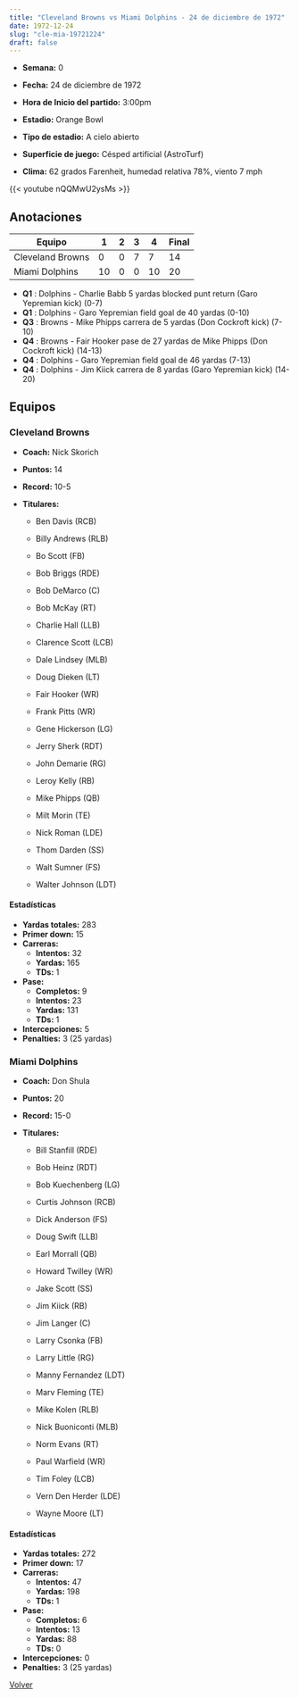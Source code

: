 ```yaml
---
title: "Cleveland Browns vs Miami Dolphins - 24 de diciembre de 1972"
date: 1972-12-24
slug: "cle-mia-19721224"
draft: false
---
```


* **Semana:** 0
* **Fecha:** 24 de diciembre de 1972

* **Hora de Inicio del partido:** 3:00pm
* **Estadio:** Orange Bowl
* **Tipo de estadio:** A cielo abierto
* **Superficie de juego:** Césped artificial (AstroTurf)
* **Clima:** 62 grados Farenheit, humedad relativa 78%, viento 7 mph


{{< youtube nQQMwU2ysMs >}}


## Anotaciones
| Equipo | 1 | 2 | 3 | 4 | Final |
|--------|---|---|---|---|-------|
| Cleveland Browns  | 0 | 0 | 7 | 7  | 14 |
| Miami Dolphins  | 10 | 0 | 0 | 10  | 20 |
* **Q1** : Dolphins - Charlie Babb 5 yardas blocked punt return (Garo Yepremian kick) (0-7)
* **Q1** : Dolphins - Garo Yepremian field goal de 40 yardas (0-10)
* **Q3** : Browns - Mike Phipps carrera de 5 yardas (Don Cockroft kick) (7-10)
* **Q4** : Browns - Fair Hooker pase de 27 yardas de Mike Phipps (Don Cockroft kick) (14-13)
* **Q4** : Dolphins - Garo Yepremian field goal de 46 yardas (7-13)
* **Q4** : Dolphins - Jim Kiick carrera de 8 yardas (Garo Yepremian kick) (14-20)


## Equipos


### Cleveland Browns
* **Coach:** Nick Skorich
* **Puntos:** 14
* **Record:** 10-5
* **Titulares:** 

  * Ben Davis (RCB) 

  * Billy Andrews (RLB) 

  * Bo Scott (FB) 

  * Bob Briggs (RDE) 

  * Bob DeMarco (C) 

  * Bob McKay (RT) 

  * Charlie Hall (LLB) 

  * Clarence Scott (LCB) 

  * Dale Lindsey (MLB) 

  * Doug Dieken (LT) 

  * Fair Hooker (WR) 

  * Frank Pitts (WR) 

  * Gene Hickerson (LG) 

  * Jerry Sherk (RDT) 

  * John Demarie (RG) 

  * Leroy Kelly (RB) 

  * Mike Phipps (QB) 

  * Milt Morin (TE) 

  * Nick Roman (LDE) 

  * Thom Darden (SS) 

  * Walt Sumner (FS) 

  * Walter Johnson (LDT) 

#### Estadísticas
* **Yardas totales:** 283
* **Primer down:** 15
* **Carreras:**
  * **Intentos:** 32
  * **Yardas:** 165
  * **TDs:** 1
* **Pase:**
  * **Completos:** 9
  * **Intentos:** 23
  * **Yardas:** 131
  * **TDs:** 1
* **Intercepciones:** 5
* **Penalties:** 3 (25 yardas)

### Miami Dolphins
* **Coach:** Don Shula
* **Puntos:** 20
* **Record:** 15-0
* **Titulares:** 

  * Bill Stanfill (RDE) 

  * Bob Heinz (RDT) 

  * Bob Kuechenberg (LG) 

  * Curtis Johnson (RCB) 

  * Dick Anderson (FS) 

  * Doug Swift (LLB) 

  * Earl Morrall (QB) 

  * Howard Twilley (WR) 

  * Jake Scott (SS) 

  * Jim Kiick (RB) 

  * Jim Langer (C) 

  * Larry Csonka (FB) 

  * Larry Little (RG) 

  * Manny Fernandez (LDT) 

  * Marv Fleming (TE) 

  * Mike Kolen (RLB) 

  * Nick Buoniconti (MLB) 

  * Norm Evans (RT) 

  * Paul Warfield (WR) 

  * Tim Foley (LCB) 

  * Vern Den Herder (LDE) 

  * Wayne Moore (LT) 

#### Estadísticas
* **Yardas totales:** 272
* **Primer down:** 17
* **Carreras:**
  * **Intentos:** 47
  * **Yardas:** 198
  * **TDs:** 1
* **Pase:**
  * **Completos:** 6
  * **Intentos:** 13
  * **Yardas:** 88
  * **TDs:** 0
* **Intercepciones:** 0
* **Penalties:** 3 (25 yardas)


[Volver](/historia/1972)
